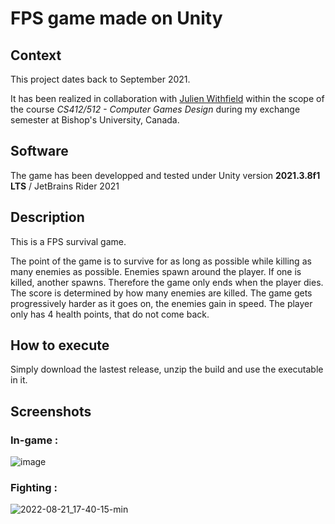 # FPS game made on Unity 

## Context 
This project dates back to September 2021.

It has been realized in collaboration with [Julien Withfield](https://github.com/thekidvoomer) within the scope of the course *CS412/512 - Computer Games Design*  during my exchange semester at Bishop's University, Canada.

## Software

The game has been developped and tested under Unity version **2021.3.8f1 LTS** / JetBrains Rider 2021

## Description

This is a FPS survival game.

The point of the game is to survive for as long as possible while killing as many enemies as possible. Enemies spawn around the player.
If one is killed, another spawns. Therefore the game only ends when the player dies. 
The score is determined by how many enemies are killed. The game gets progressively harder as it goes on, the enemies gain in speed. The player only has 4 health points, that do not come back. 

## How to execute

Simply download the lastest release, unzip the build and use the executable in it.

## Screenshots

### In-game :

![image](https://user-images.githubusercontent.com/71391756/185800038-ad92f132-5ee6-4d3f-8f5d-0a3d254dd1e2.png)


### Fighting :

![2022-08-21_17-40-15-min](https://user-images.githubusercontent.com/71391756/185800529-672c5950-1859-4abe-b70d-e96b55482dac.png)

